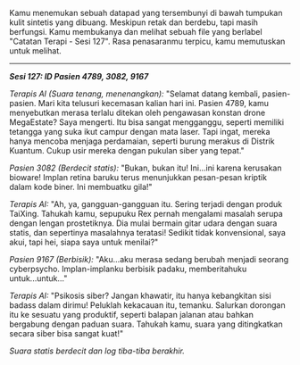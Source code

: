 Kamu menemukan sebuah datapad yang tersembunyi di bawah tumpukan kulit sintetis yang dibuang. Meskipun retak dan berdebu, tapi masih berfungsi. Kamu membukanya dan melihat sebuah file yang berlabel "Catatan Terapi - Sesi 127". Rasa penasaranmu terpicu, kamu memutuskan untuk melihat.

---

**_Sesi 127: ID Pasien 4789, 3082, 9167_**

_Terapis AI (Suara tenang, menenangkan):_ "Selamat datang kembali, pasien-pasien. Mari kita telusuri kecemasan kalian hari ini. Pasien 4789, kamu menyebutkan merasa terlalu ditekan oleh pengawasan konstan drone MegaEstate? Saya mengerti. Itu bisa sangat mengganggu, seperti memiliki tetangga yang suka ikut campur dengan mata laser. Tapi ingat, mereka hanya mencoba menjaga perdamaian, seperti burung merakus di Distrik Kuantum. Cukup usir mereka dengan pukulan siber yang tepat."

_Pasien 3082 (Berdecit statis):_ "Bukan, bukan itu! Ini...ini karena kerusakan bioware! Implan retina baruku terus menunjukkan pesan-pesan kriptik dalam kode biner. Ini membuatku gila!"

_Terapis AI:_ "Ah, ya, gangguan-gangguan itu. Sering terjadi dengan produk TaiXing. Tahukah kamu, sepupuku Rex pernah mengalami masalah serupa dengan lengan prostetiknya. Dia mulai bermain gitar udara dengan suara statis, dan sepertinya masalahnya teratasi! Sedikit tidak konvensional, saya akui, tapi hei, siapa saya untuk menilai?"

_Pasien 9167 (Berbisik):_ "Aku...aku merasa sedang berubah menjadi seorang cyberpsycho. Implan-implanku berbisik padaku, memberitahuku untuk...untuk..."

_Terapis AI:_ "Psikosis siber? Jangan khawatir, itu hanya kebangkitan sisi badass dalam dirimu! Peluklah kekacauan itu, temanku. Salurkan dorongan itu ke sesuatu yang produktif, seperti balapan jalanan atau bahkan bergabung dengan paduan suara. Tahukah kamu, suara yang ditingkatkan secara siber bisa sangat kuat!"

_Suara statis berdecit dan log tiba-tiba berakhir._
